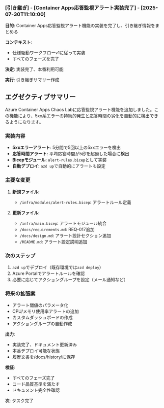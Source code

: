 ### [引き継ぎ] - [Container Apps応答監視アラート実装完了] - [2025-07-30T11:10:00]

**目的**: Container Apps応答監視アラート機能の実装を完了し、引き継ぎ情報をまとめる

**コンテキスト**: 
- 仕様駆動ワークフローv1に従って実装
- すべてのフェーズを完了

**決定**: 実装完了、本番利用可能

**実行**: 引き継ぎサマリー作成

## エグゼクティブサマリー

Azure Container Apps Chaos Labに応答監視アラート機能を追加しました。この機能により、5xx系エラーの持続的発生と応答時間の劣化を自動的に検出できるようになります。

### 実装内容
- **5xxエラーアラート**: 5分間で5回以上の5xxエラーを検出
- **応答時間アラート**: 平均応答時間が5秒を超過した場合に検出
- **Bicepモジュール**: `alert-rules.bicep`として実装
- **自動デプロイ**: `azd up`で自動的にアラートも設定

### 主要な変更
1. **新規ファイル**:
   - `/infra/modules/alert-rules.bicep`: アラートルール定義

2. **更新ファイル**:
   - `/infra/main.bicep`: アラートモジュール統合
   - `/docs/requirements.md`: REQ-017追加
   - `/docs/design.md`: アラート設計セクション追加
   - `/README.md`: アラート設定説明追加

### 次のステップ
1. `azd up`でデプロイ（既存環境では`azd deploy`）
2. Azure Portalでアラートルールを確認
3. 必要に応じてアクショングループを設定（メール通知など）

### 将来の拡張案
- アラート閾値のパラメータ化
- CPU/メモリ使用率アラートの追加
- カスタムダッシュボードの作成
- アクショングループの自動作成

**出力**: 
- 実装完了、ドキュメント更新済み
- 本番デプロイ可能な状態
- 履歴文書を/docs/history/に保存

**検証**: 
- すべてのフェーズ完了
- コード品質基準を満たす
- ドキュメント完全性確認

**次**: タスク完了